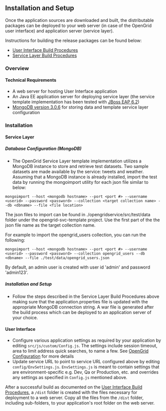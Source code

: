 ## Installation and Setup
Once the application sources are downloaded and built, the distributable packages can be deployed to your web server (in case of the OpenGrid user interface) and application server (service layer).

Instructions for building the release packages can be found below:
<ul>
<li>
<a href="(https://github.com/Chicago/opengrid/blob/master/docs/Build%20Procedures.md)/"> User Interface Build Procedures</a>
</li>
<li>
<a href="https://github.com/Chicago/opengrid-svc-template/blob/master/docs/Build%20Procedures.md">Service Layer Build Procedures</a>
</li>
</ul>

### Overview
#### Technical Requirements
* A web server for hosting User Interface application
* An Java EE application server for deploying service layer (the service template implementation has been tested with [JBoss EAP 6.2](http://www.jboss.org/products/eap/download/))
* [MongoDB version 3.0.6](https://www.mongodb.org/downloads#production) for storing data and template service layer configuration


### Installation
#### Service Layer
##### Database Configuration (MongoDB)
* The OpenGrid Service Layer template implementation utilizes a MongoDB instance to store and retrieve test datasets. Two sample datasets are made available by the service: tweets and weather. Assuming that a  MongoDB instance is already installed, import the test data by running the mongoimport utility for each json file similar to below:

```
mongoimport --host <mongodb hostname> --port <port #> --username <userid> --password <password> --collection <target collection name> --db <dbname> --file <file location>
```

The json files to import can be found in ./opengridservice/src/test/data folder under the opengrid-svc-template project. Use the first part of the the json file name as the target collection name.

For example to import the opengrid_users collection, you can run the following:
```
mongoimport --host <mongodb hostname> --port <port #> --username <userid> --password <password> --collection opengrid_users --db <dbname> --file ./test/data/opengrid_users.json
```

By default, an admin user is created with user id 'admin' and password 'admin123'.

##### Installation and Setup
* Follow the steps described in the Service Layer Build Procedures above making sure that the application.properties file is updated with the appropriate MongoDB connection string. A war file is generated after the build process which can be deployed to an application server of your choice.

#### User Interface
* Configure various application settings as required by your application by editing `src/js/custom/Config.js`. The settings include session timeout, area to limit address quick searches, to name a few. See [OpenGrid Configuration](./OpenGrid%20Configuration/) for more details
* Update service URL to point to service URL configured above by editing `config/EnvSettings.js`. `EnvSettings.js` is meant to contain settings that are environment-specific e.g. Dev, Qa or Production, etc. and overrides any settings as specified in `Config.js` mentioned above.

After a successful build as documented on the [User Interface Build Procedures](./Build%20Procedures/), a `/dist` folder is created with the files necessary for deployment to a web server. Copy all the files from the `/dist` folder, including sub-folders, to your application's root folder on the web server. 


